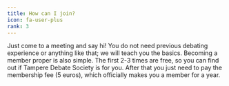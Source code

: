 ```yaml
---
title: How can I join?
icon: fa-user-plus
rank: 3
---
```


Just come to a meeting and say hi! You do not need previous debating experience or anything like that; we will teach you the basics.
Becoming a member proper is also simple. The first 2-3 times are free, so you can find out if Tampere Debate Society is for you. After that you just need to pay the membership fee (5 euros), which officially makes you a member for a year.
